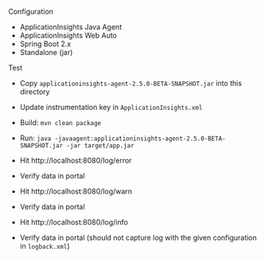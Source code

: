 Configuration

* ApplicationInsights Java Agent
* ApplicationInsights Web Auto
* Spring Boot 2.x
* Standalone (jar)

Test

* Copy `applicationinsights-agent-2.5.0-BETA-SNAPSHOT.jar` into this directory
* Update instrumentation key in `ApplicationInsights.xml`
* Build: `mvn clean package`
* Run: `java -javaagent:applicationinsights-agent-2.5.0-BETA-SNAPSHOT.jar -jar target/app.jar`

* Hit http://localhost:8080/log/error
* Verify data in portal

* Hit http://localhost:8080/log/warn
* Verify data in portal

* Hit http://localhost:8080/log/info
* Verify data in portal (should not capture log with the given configuration in `logback.xml`)
